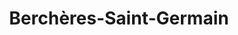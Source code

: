 ---
title: Berchères-Saint-Germain
url: /bercheres-saint-germain/
latitude: 48.535
longitude: 1.482
---